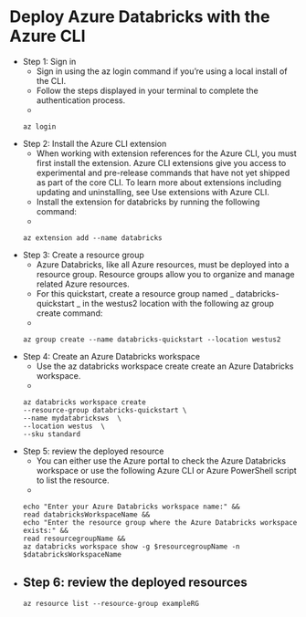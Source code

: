 # Deploy Azure Databricks with the Azure CLI
- Step 1: Sign in
    - Sign in using the az login command if you’re using a local install of the CLI.
    - Follow the steps displayed in your terminal to complete the authentication process.
    - 
    ```
    az login
    ```
- Step 2: Install the Azure CLI extension
    - When working with extension references for the Azure CLI, you must first install the extension. Azure CLI extensions give you access to experimental and pre-release commands that have not yet shipped as part of the core CLI. To learn more about extensions including updating and uninstalling, see Use extensions with Azure CLI.
    - Install the extension for databricks by running the following command:
    - 
    ```
    az extension add --name databricks
    ```
- Step 3: Create a resource group
    - Azure Databricks, like all Azure resources, must be deployed into a resource group. Resource groups allow you to organize and manage related Azure resources.
    - For this quickstart, create a resource group named _ databricks-quickstart _ in the westus2 location with the following az group create command:
    - 
    ```
    az group create --name databricks-quickstart --location westus2
    ```
- Step 4: Create an Azure Databricks workspace
    - Use the az databricks workspace create create an Azure Databricks workspace.
    - 
    ```
    az databricks workspace create
    --resource-group databricks-quickstart \
    --name mydatabricksws  \
    --location westus  \
    --sku standard
    ```
- Step 5: review the deployed resource
    - You can either use the Azure portal to check the Azure Databricks workspace or use the following Azure CLI or Azure PowerShell script to list the resource.
    - 
    ```
    echo "Enter your Azure Databricks workspace name:" &&
    read databricksWorkspaceName &&
    echo "Enter the resource group where the Azure Databricks workspace exists:" &&
    read resourcegroupName &&
    az databricks workspace show -g $resourcegroupName -n $databricksWorkspaceName
    ```
- Step 6: review the deployed resources
    - 
    ```
    az resource list --resource-group exampleRG
    ```